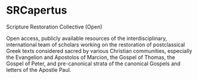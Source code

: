 # SRCapertus
Scripture Restoration Collective (Open)

Open access, publicly available resources of the interdisciplinary, international team of scholars working on the restoration of postclassical Greek texts considered sacred by various Christian communities, especially the Evangelion and Apostolos of Marcion, the Gospel of Thomas, the Gospel of Peter, and pre-canonical strata of the canonical Gospels and letters of the Apostle Paul.
